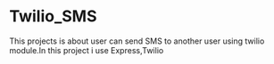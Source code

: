 # Twilio_SMS
This projects is about user can send SMS  to another user using twilio module.In  this project i use Express,Twilio 
